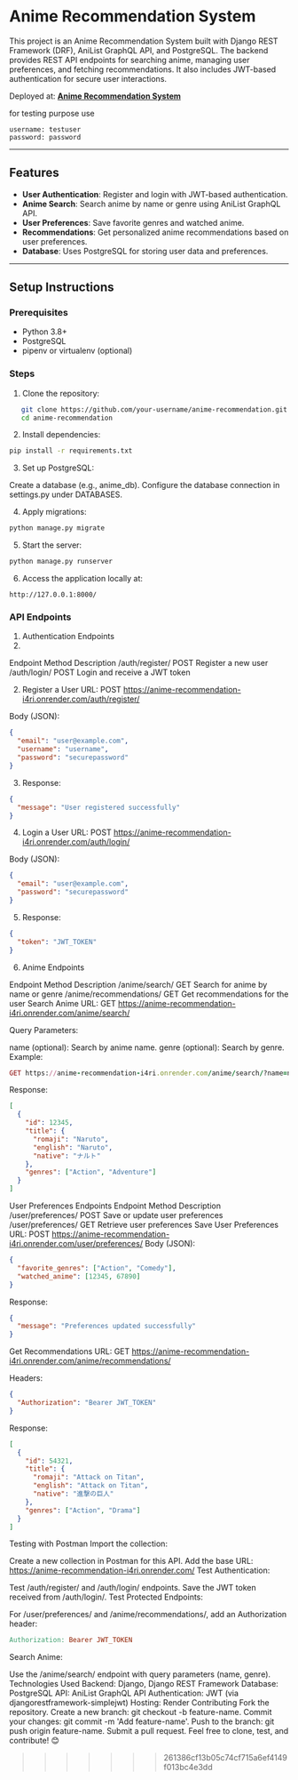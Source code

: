 # **Anime Recommendation System**

This project is an Anime Recommendation System built with Django REST Framework (DRF), AniList GraphQL API, and PostgreSQL. The backend provides REST API endpoints for searching anime, managing user preferences, and fetching recommendations. It also includes JWT-based authentication for secure user interactions.

Deployed at: **[Anime Recommendation System](https://anime-recommendation-i4ri.onrender.com/)**

for testing purpose use 
```arduino
username: testuser
password: password
```
---

## **Features**

- **User Authentication**: Register and login with JWT-based authentication.
- **Anime Search**: Search anime by name or genre using AniList GraphQL API.
- **User Preferences**: Save favorite genres and watched anime.
- **Recommendations**: Get personalized anime recommendations based on user preferences.
- **Database**: Uses PostgreSQL for storing user data and preferences.

---

## **Setup Instructions**

### Prerequisites
- Python 3.8+
- PostgreSQL
- pipenv or virtualenv (optional)

### Steps
1. Clone the repository:
```bash
   git clone https://github.com/your-username/anime-recommendation.git
   cd anime-recommendation
```

2. Install dependencies:

```bash
pip install -r requirements.txt
```

3. Set up PostgreSQL:

Create a database (e.g., anime_db).
Configure the database connection in settings.py under DATABASES.

4. Apply migrations:

```bash
python manage.py migrate
```

5. Start the server:

```bash
python manage.py runserver
```

6. Access the application locally at:

```arduino
http://127.0.0.1:8000/
```

### API Endpoints

1. Authentication Endpoints
2. 
Endpoint	Method	Description
/auth/register/	POST	Register a new user
/auth/login/	POST	Login and receive a JWT token

2. Register a User
URL: POST https://anime-recommendation-i4ri.onrender.com/auth/register/

Body (JSON):

```json
{
  "email": "user@example.com",
  "username": "username",
  "password": "securepassword"
}
```

3. Response:

```json
{
  "message": "User registered successfully"
}
```

4. Login a User
URL: POST https://anime-recommendation-i4ri.onrender.com/auth/login/

Body (JSON):

```json
{
  "email": "user@example.com",
  "password": "securepassword"
}
```
5. Response:

```json
{
  "token": "JWT_TOKEN"
}
```

6. Anime Endpoints

Endpoint	Method	Description
/anime/search/	GET	Search for anime by name or genre
/anime/recommendations/	GET	Get recommendations for the user
Search Anime
URL: GET https://anime-recommendation-i4ri.onrender.com/anime/search/

Query Parameters:

name (optional): Search by anime name.
genre (optional): Search by genre.
Example:

```ruby
GET https://anime-recommendation-i4ri.onrender.com/anime/search/?name=naruto
```

Response:

```json
[
  {
    "id": 12345,
    "title": {
      "romaji": "Naruto",
      "english": "Naruto",
      "native": "ナルト"
    },
    "genres": ["Action", "Adventure"]
  }
]
```

User Preferences Endpoints
Endpoint	Method	Description
/user/preferences/	POST	Save or update user preferences
/user/preferences/	GET	Retrieve user preferences
Save User Preferences
URL: POST https://anime-recommendation-i4ri.onrender.com/user/preferences/
Body (JSON):

```json
{
  "favorite_genres": ["Action", "Comedy"],
  "watched_anime": [12345, 67890]
}
```

Response:

```json
{
  "message": "Preferences updated successfully"
}
```

Get Recommendations
URL: GET https://anime-recommendation-i4ri.onrender.com/anime/recommendations/

Headers:

```json
{
  "Authorization": "Bearer JWT_TOKEN"
}
```
Response:

```json
[
  {
    "id": 54321,
    "title": {
      "romaji": "Attack on Titan",
      "english": "Attack on Titan",
      "native": "進撃の巨人"
    },
    "genres": ["Action", "Drama"]
  }
]
```

Testing with Postman
Import the collection:

Create a new collection in Postman for this API.
Add the base URL: https://anime-recommendation-i4ri.onrender.com/
Test Authentication:

Test /auth/register/ and /auth/login/ endpoints.
Save the JWT token received from /auth/login/.
Test Protected Endpoints:

For /user/preferences/ and /anime/recommendations/, add an Authorization header:

```makefile
Authorization: Bearer JWT_TOKEN
```

Search Anime:

Use the /anime/search/ endpoint with query parameters (name, genre).
Technologies Used
Backend: Django, Django REST Framework
Database: PostgreSQL
API: AniList GraphQL API
Authentication: JWT (via djangorestframework-simplejwt)
Hosting: Render
Contributing
Fork the repository.
Create a new branch: git checkout -b feature-name.
Commit your changes: git commit -m 'Add feature-name'.
Push to the branch: git push origin feature-name.
Submit a pull request.
Feel free to clone, test, and contribute! 😊
>>>>>>> 261386cf13b05c74cf715a6ef4149f013bc4e3dd
